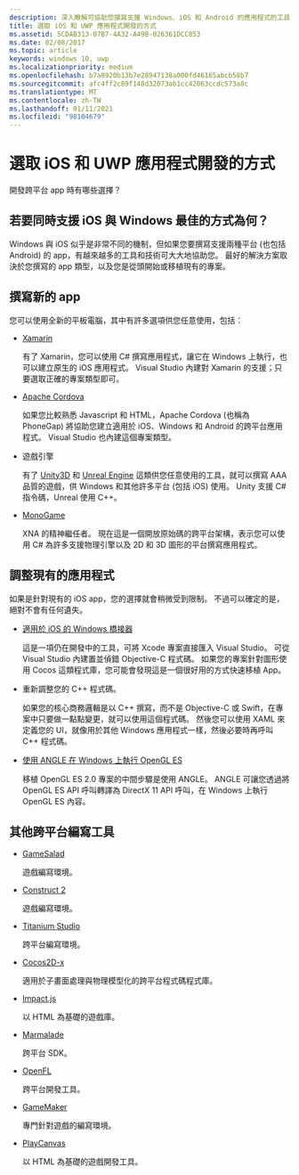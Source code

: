 ```yaml
---
description: 深入瞭解可協助您撰寫支援 Windows、iOS 和 Android 的應用程式的工具和技術。
title: 選取 iOS 和 UWP 應用程式開發的方式
ms.assetid: 5CDAB313-07B7-4A32-A49B-026361DCC853
ms.date: 02/08/2017
ms.topic: article
keywords: windows 10, uwp
ms.localizationpriority: medium
ms.openlocfilehash: b7a8920b13b7e28947138a000fd46165abcb58b7
ms.sourcegitcommit: afc4ff2c89f148d32073ab1cc42063ccdc573a8c
ms.translationtype: MT
ms.contentlocale: zh-TW
ms.lasthandoff: 01/11/2021
ms.locfileid: "98104679"
---
```

# <a name="selecting-an-approach-to-ios-and-uwp-app-development"></a>選取 iOS 和 UWP 應用程式開發的方式


開發跨平台 app 時有哪些選擇？

## <a name="whats-the-best-way-to-support-both-ios-and-windows"></a>若要同時支援 iOS 與 Windows 最佳的方式為何？

Windows 與 iOS 似乎是非常不同的機制，但如果您要撰寫支援兩種平台 (也包括 Android) 的 app，有越來越多的工具和技術可大大地協助您。 最好的解決方案取決於您撰寫的 app 類型，以及您是從頭開始或移植現有的專案。

## <a name="writing-a-new-app"></a>撰寫新的 app

您可以使用全新的平板電腦，其中有許多選項供您任意使用，包括：

-   [Xamarin](https://xamarin.com/)

    有了 Xamarin，您可以使用 C# 撰寫應用程式，讓它在 Windows 上執行，也可以建立原生的 iOS 應用程式。 Visual Studio 內建對 Xamarin 的支援；只要選取正確的專案類型即可。

-   [Apache Cordova](https://www.microsoft.com/?ref=go)

    如果您比較熟悉 Javascript 和 HTML，Apache Cordova (也稱為 PhoneGap) 將協助您建立適用於 iOS、Windows 和 Android 的跨平台應用程式。 Visual Studio 也內建這個專案類型。

-   遊戲引擎

    有了 [Unity3D](https://www.unity3d.com/) 和 [Unreal Engine](https://www.unrealengine.com/en-US/) 這類供您任意使用的工具，就可以撰寫 AAA 品質的遊戲，供 Windows 和其他許多平台 (包括 iOS) 使用。 Unity 支援 C# 指令碼，Unreal 使用 C++。

-   [MonoGame](http://www.monogame.net/)

    XNA 的精神繼任者。 現在這是一個開放原始碼的跨平台架構，表示您可以使用 C# 為許多支援物理引擎以及 2D 和 3D 圖形的平台撰寫應用程式。

## <a name="adapting-an-existing-app"></a>調整現有的應用程式

如果是針對現有的 iOS app，您的選擇就會稍微受到限制。 不過可以確定的是，絕對不會有任何遺失。

-   [適用於 iOS 的 Windows 橋接器](https://github.com/Microsoft/WinObjC)

    這是一項仍在開發中的工具，可將 Xcode 專案直接匯入 Visual Studio。 可從 Visual Studio 內建置並偵錯 Objective-C 程式碼。 如果您的專案針對圖形使用 Cocos 這類程式庫，您可能會發現這是一個很好用的方式快速移植 App。

-   重新調整您的 C++ 程式碼。

    如果您的核心商務邏輯是以 C++ 撰寫，而不是 Objective-C 或 Swift，在專案中只要做一點點變更，就可以使用這個程式碼。 然後您可以使用 XAML 來定義您的 UI，就像用於其他 Windows 應用程式一樣，然後必要時再呼叫 C++ 程式碼。

-   [使用 ANGLE 在 Windows 上執行 OpenGL ES](https://github.com/microsoft/angle/wiki)

    移植 OpenGL ES 2.0 專案的中間步驟是使用 ANGLE。 ANGLE 可讓您透過將 OpenGL ES API 呼叫轉譯為 DirectX 11 API 呼叫，在 Windows 上執行 OpenGL ES 內容。

## <a name="other-cross-platform-authoring-tools"></a>其他跨平台編寫工具

-   [GameSalad](https://gamesalad.com/)

    遊戲編寫環境。

-   [Construct 2]( https://www.scirra.com/)

    遊戲編寫環境。

-   [Titanium Studio](https://www.appcelerator.com/platform/titanium-studio/)

    跨平台編寫環境。

-   [Cocos2D-x](https://www.cocos2d-x.org/)

    適用於子畫面處理與物理模型化的跨平台程式碼程式庫。

-   [Impact.js](https://impactjs.com/)

    以 HTML 為基礎的遊戲庫。

-   [Marmalade](http://madewithmarmalade.com/)

    跨平台 SDK。

-   [OpenFL](https://www.openfl.org/)

    跨平台開發工具。

-   [GameMaker](https://www.yoyogames.com/gamemaker/studio)

    專門針對遊戲的編寫環境。

-   [PlayCanvas](https://playcanvas.com/)

    以 HTML 為基礎的遊戲開發工具。

